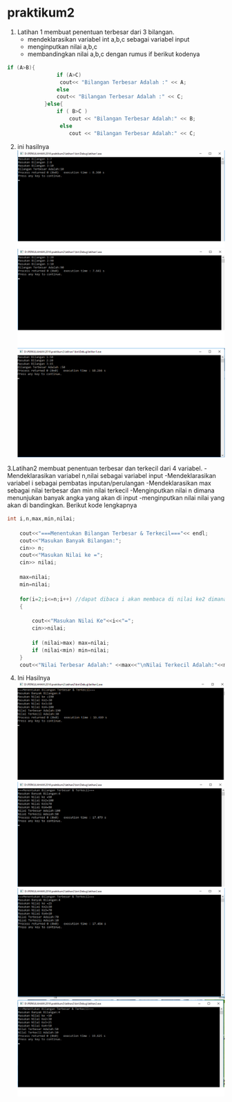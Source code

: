 # praktikum2

1. Latihan 1 membuat penentuan terbesar dari 3 bilangan.
	- mendeklarasikan variabel int a,b,c sebagai variabel input
	- menginputkan nilai a,b,c
	- membandingkan nilai a,b,c dengan rumus if berikut kodenya
		
```c++
if (A>B){
        		if (A>C)
           		 cout<< "Bilangan Terbesar Adalah :" << A;
        		else
          		cout<< "Bilangan Terbesar Adalah :" << C;
        	}else{
        		if ( B>C )
            		cout << "Bilangan Terbesar Adalah:" << B;
       			 else
            		cout << "Bilangan Terbesar Adalah:" << C;
```


2. ini hasilnya
![img](https://raw.githubusercontent.com/aseps12/praktikum2/master/hasil1.png)
![img](https://raw.githubusercontent.com/aseps12/praktikum2/master/hasil2.png)
![img](https://raw.githubusercontent.com/aseps12/praktikum2/master/hasil3.png)


3.Latihan2 membuat penentuan terbesar dan terkecil dari 4 variabel.
	-Mendeklarasikan variabel n,nilai sebagai variabel input
	-Mendeklarasikan variabel i sebagai pembatas inputan/perulangan
	-Mendeklarasikan max sebagai nilai terbesar dan min nilai terkecil
	-Menginputkan nilai n dimana menunjukan banyak angka yang akan di input
	-menginputkan nilai nilai yang akan di bandingkan.
		Berikut kode lengkapnya

```c++
int i,n,max,min,nilai;

    cout<<"===Menentukan Bilangan Terbesar & Terkecil==="<< endl;
    cout<<"Masukan Banyak Bilangan:";
    cin>> n;
    cout<<"Masukan Nilai ke =";
    cin>> nilai;

    max=nilai;
    min=nilai;

    for(i=2;i<=n;i++) //dapat dibaca i akan membaca di nilai ke2 dimana i kurang dari samadengan n,i akan menambah 1 angka dan seterusnya.
    {

        cout<<"Masukan Nilai Ke"<<i<<"=";
        cin>>nilai;

        if (nilai>max) max=nilai;
        if (nilai<min) min=nilai;
    }
    cout<<"Nilai Terbesar Adalah:" <<max<<"\nNilai Terkecil Adalah:"<<min;
```

4. Ini Hasilnya
![img](https://raw.githubusercontent.com/aseps12/praktikum2/master/hasil4.png)
![img](https://raw.githubusercontent.com/aseps12/praktikum2/master/hasil5.png)
![img](https://raw.githubusercontent.com/aseps12/praktikum2/master/hasil6.png)
![img](https://raw.githubusercontent.com/aseps12/praktikum2/master/hasil7.png)